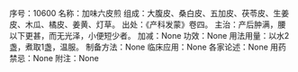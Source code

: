 序号：10600
名称：加味六皮煎
组成：大腹皮、桑白皮、五加皮、茯苓皮、生姜皮、木瓜、橘皮、姜黄、灯草。
出处：《产科发蒙》卷四。
主治：产后肿满，腰以下更甚，而无光泽，小便短少者。
加减：None
功效：None
用法用量：以水2盏，煮取1盏，温服。
制备方法：None
临床应用：None
各家论述：None
用药禁忌：None
附注：None
